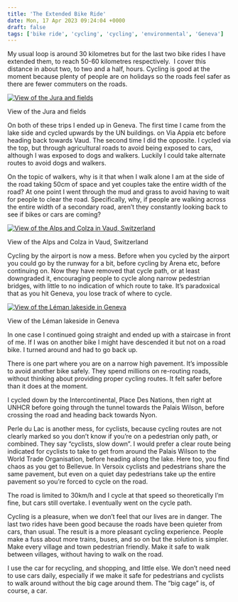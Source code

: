 ```yaml
---
title: 'The Extended Bike Ride'
date: Mon, 17 Apr 2023 09:24:04 +0000
draft: false
tags: ['bike ride', 'cycling', 'cycling', 'environmental', 'Geneva']
---
```


My usual loop is around 30 kilometres but for the last two bike rides I have extended them, to reach 50-60 kilometres respectively.  I cover this distance in about two, to two and a half, hours. Cycling is good at the moment because plenty of people are on holidays so the roads feel safer as there are fewer commuters on the roads. 

[![View of the Jura and fields](https://www.main-vision.com/richard/blog/wp-content/uploads/2023/04/img_4688-1-1024x768.jpg)](https://www.main-vision.com/richard/blog/wp-content/uploads/2023/04/img_4688-1-scaled.jpg)

View of the Jura and fields

On both of these trips I ended up in Geneva. The first time I came from the lake side and cycled upwards by the UN buildings. on Via Appia etc before heading back towards Vaud. The second time I did the opposite. I cycled via the top, but through agricultural roads to avoid being exposed to cars, although I was exposed to dogs and walkers. Luckily I could take alternate routes to avoid dogs and walkers. 

On the topic of walkers, why is it that when I walk alone I am at the side of the road taking 50cm of space and yet couples take the entire width of the road? At one point I went through the mud and grass to avoid having to wait for people to clear the road. Specifically, why, if people are walking across the entire width of a secondary road, aren’t they constantly looking back to see if bikes or cars are coming? 

[![View of the Alps and Colza in Vaud, Switzerland](https://www.main-vision.com/richard/blog/wp-content/uploads/2023/04/img_4689-1024x768.jpg)](https://www.main-vision.com/richard/blog/wp-content/uploads/2023/04/img_4689-scaled.jpg)

View of the Alps and Colza in Vaud, Switzerland

Cycling by the airport is now a mess. Before when you cycled by the airport you could go by the runway for a bit, before cycling by Arena etc, before continuing on. Now they have removed that cycle path, or at least downgraded it, encouraging people to cycle along narrow pedestrian bridges, with little to no indication of which route to take. It’s paradoxical that as you hit Geneva, you lose track of where to cycle. 

[![View of the Léman lakeside in Geneva](https://www.main-vision.com/richard/blog/wp-content/uploads/2023/04/img_4691-1024x768.jpg)](https://www.main-vision.com/richard/blog/wp-content/uploads/2023/04/img_4691-scaled.jpg)

View of the Léman lakeside in Geneva

In one case I continued going straight and ended up with a staircase in front of me. If I was on another bike I might have descended it but not on a road bike. I turned around and had to go back up. 

There is one part where you are on a narrow high pavement. It’s impossible to avoid another bike safely. They spend millions on re-routing roads, without thinking about providing proper cycling routes. It felt safer before than it does at the moment. 

I cycled down by the Intercontinental, Place Des Nations, then right at UNHCR before going through the tunnel towards the Palais Wilson, before crossing the road and heading back towards Nyon. 

Perle du Lac is another mess, for cyclists, because cycling routes are not clearly marked so you don’t know if you’re on a pedestrian only path, or combined. They say “cyclists, slow down”. I would prefer a clear route being indicated for cyclists to take to get from around the Palais Wilson to the World Trade Organisation, before heading along the lake. Here too, you find chaos as you get to Bellevue. In Versoix cyclists and pedestrians share the same pavement, but even on a quiet day pedestrians take up the entire pavement so you’re forced to cycle on the road. 

The road is limited to 30km/h and I cycle at that speed so theoretically I’m fine, but cars still overtake. I eventually went on the cycle path. 

Cycling is a pleasure, when we don’t feel that our lives are in danger. The last two rides have been good because the roads have been quieter from cars, than usual. The result is a more pleasant cycling experience. People make a fuss about more trains, buses, and so on but the solution is simpler. Make every village and town pedestrian friendly. Make it safe to walk between villages, without having to walk on the road. 

I use the car for recycling, and shopping, and little else. We don’t need need to use cars daily, especially if we make it safe for pedestrians and cyclists to walk around without the big cage around them. The “big cage” is, of course, a car.